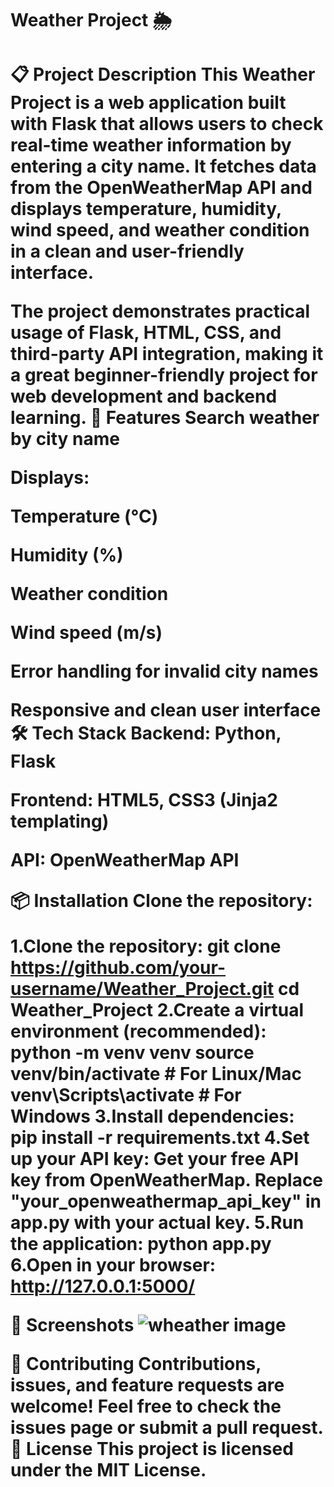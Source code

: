 <h1>Weather Project 🌦️<h1>
<h1>📋 Project Description
This Weather Project is a web application built with Flask that allows users to check real-time weather information by entering a city name.
It fetches data from the OpenWeatherMap API and displays temperature, humidity, wind speed, and weather condition in a clean and user-friendly interface.

The project demonstrates practical usage of Flask, HTML, CSS, and third-party API integration, making it a great beginner-friendly project for web development and backend learning.
🚀 Features
Search weather by city name

Displays:

Temperature (°C)

Humidity (%)

Weather condition

Wind speed (m/s)

Error handling for invalid city names

Responsive and clean user interface
🛠️ Tech Stack
Backend: Python, Flask

Frontend: HTML5, CSS3 (Jinja2 templating)

API: OpenWeatherMap API

📦 Installation
Clone the repository:

1.Clone the repository:
git clone https://github.com/your-username/Weather_Project.git
cd Weather_Project
2.Create a virtual environment (recommended):
python -m venv venv
source venv/bin/activate  # For Linux/Mac
venv\Scripts\activate     # For Windows
3.Install dependencies:
pip install -r requirements.txt
4.Set up your API key:
Get your free API key from OpenWeatherMap.
Replace "your_openweathermap_api_key" in app.py with your actual key.
5.Run the application:
python app.py
6.Open in your browser:
http://127.0.0.1:5000/


📸 Screenshots
![wheather image](https://github.com/user-attachments/assets/ebe7ac63-35b0-4713-b5a4-933a8d69a8c2)

🙌 Contributing
Contributions, issues, and feature requests are welcome!
Feel free to check the issues page or submit a pull request.
📄 License
This project is licensed under the MIT License.
